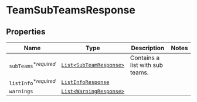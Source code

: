 

# TeamSubTeamsResponse



## Properties

| Name | Type | Description | Notes |
|------------ | ------------- | ------------- | -------------|
| `subTeams`<sup>*_required_</sup> | [```List<SubTeamResponse>```](SubTeamResponse.md) |  Contains a list with sub teams.  |  |
| `listInfo`<sup>*_required_</sup> | [```ListInfoResponse```](ListInfoResponse.md) |    |  |
| `warnings` | [```List<WarningResponse>```](WarningResponse.md) |    |  |



